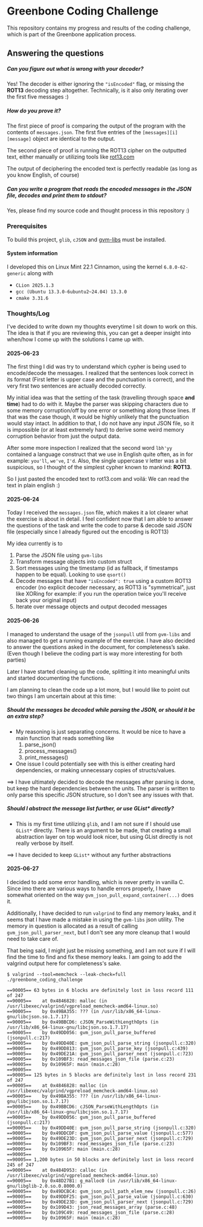 # Greenbone Coding Challenge

This repository contains my progress and results of the
coding challenge, which is part of the Greenbone application process.

## Answering the questions

##### Can you figure out what is wrong with your decoder?

Yes! The decoder is either ignoring the `"isEncoded"` flag, or missing the **ROT13**
decoding step altogether. Technically, is it also only iterating over the first
five messages :)


##### How do you prove it?

The first piece of proof is comparing the output of the program with the contents of
`messages.json`. The first five entries of the `[messages][i][message]` object
are identical to the output.

The second piece of proof is running the ROT13 cipher on the outputted text, either
manually or utilizing tools like [rot13.com](https://rot13.com/)

The output of deciphering the encoded text is perfectly readable
(as long as you know English, of course)


##### Can you write a program that reads the encoded messages in the JSON file, decodes and print them to stdout?

Yes, please find my source code and thought process in this repository :)


### Prerequisites

To build this project, `glib`, `cJSON` and [gvm-libs](https://github.com/greenbone/gvm-libs) must be installed.

#### System information

I developed this on Linux Mint 22.1 Cinnamon, using the kernel `6.8.0-62-generic`
along with
- `CLion 2025.1.3`
- `gcc (Ubuntu 13.3.0-6ubuntu2~24.04) 13.3.0`
- `cmake 3.31.6`


### Thoughts/Log

I've decided to write down my thoughts everytime I sit down to work on this.
The idea is that if you are reviewing this, you can get a deeper insight into when/how I come
up with the solutions I came up with.

#### 2025-06-23
The first thing I did was try to understand which cypher is being used
to encode/decode the messages.
I realized that the sentences look correct in its format (First letter is upper case and the punctuation is correct),
and the very first two sentences are actually decoded correctly.

My initial idea was that the setting of the task (travelling through space **and time**) had to do with it.
Maybe the parser was skipping characters due to some memory corruption/off by one error or something along those lines.
If that was the case though, it would be highly unlikely that the punctuation would stay intact.
In addition to that, I do not have any input JSON file, so it is impossible (or at least extremely hard) to derive some weird memory corruption
behavior from just the output data.

After some more inspection I realized that the second word `lbh'yy` contained a language construct
that we use in English quite often, as in for example: `you'll`, `we've`, `I'd`.
Also, the single uppercase `V` letter was a bit suspicious, so I thought of the simplest cypher known to mankind: **ROT13**.

So I just pasted the encoded text to rot13.com and voilá: We can read the text in plain english :)

#### 2025-06-24
Today I received the `messages.json` file, which makes it a lot clearer what
the exercise is about in detail. I feel confident now that I am able
to answer the questions of the task and write the code to parse & decode said JSON file
(especially since I already figured out the encoding is ROT13)

My idea currently is to
1. Parse the JSON file using `gvm-libs`
2. Transform message objects into custom struct
3. Sort messages using the timestamp (id as fallback, if timestamps happen to be equal). Looking to use `qsort()`
4. Decode messages that have `"isEncoded": true` using a custom ROT13 encoder
(no explicit decoder necessary, as ROT13 is "symmetrical", just like XORing for example: if you run the operation twice you'll receive back your original input)
5. Iterate over message objects and output decoded messages

#### 2025-06-26
I managed to understand the usage of the `jsonpull` util from `gvm-libs` and also managed to
get a running example of the exercise.
I have also decided to answer the questions asked in the document, for completeness’s sake. (Even though I believe the
coding part is way more interesting for both parties)

Later I have started cleaning up the code, splitting it into meaningful units and started documenting the functions.

I am planning to clean the code up a lot more, but I would like to point out two things I am uncertain about at this
time:

##### Should the messages be decoded while parsing the JSON, or should it be an extra step?

- My reasoning is just separating concerns. It would be nice to have a main function that
reads something like
  1. parse_json()
  2. process_messages()
  3. print_messages()
- One issue I could potentially see with this is either creating hard dependencies,
or making unnecessary copies of structs/values.

==> I have ultimately decided to decode the messages after parsing is done, but keep the hard
dependencies between the units. The parser is written to only parse this specific JSON structure,
so I don't see any issues with that.

##### Should I abstract the message list further, or use GList* directly?

- This is my first time utilizing `glib`, and I am not sure if I should use `GList*` directly.
There is an argument to be made, that creating a small abstraction layer on top would look nicer,
but using GList directly is not really verbose by itself.

==> I have decided to keep `GList*` without any further abstractions


#### 2025-06-27

I decided to add some error handling, which is never pretty in vanilla C.
Since imo there are various ways to handle errors properly, I have somewhat oriented
on the way `gvm_json_pull_expand_container(...)` does it.

Additionally, I have decided to run `valgrind` to find any memory leaks, and it seems
that I have made a mistake in using the `gvm-libs` json utility.
The memory in question is allocated as a result of calling `gvm_json_pull_parser_next`,
but I don't see any more cleanup that I would need to take care of.

That being said, I might just be missing something, and I am not sure if I will find the time to find and fix
these memory leaks.
I am going to add the valgrind output here for completeness's sake.

```
$ valgrind --tool=memcheck --leak-check=full ./greenbone_coding_challenge

==90005== 63 bytes in 6 blocks are definitely lost in loss record 111 of 247
==90005==    at 0x4846828: malloc (in /usr/libexec/valgrind/vgpreload_memcheck-amd64-linux.so)
==90005==    by 0x49BA355: ??? (in /usr/lib/x86_64-linux-gnu/libcjson.so.1.7.17)
==90005==    by 0x49BBCD6: cJSON_ParseWithLengthOpts (in /usr/lib/x86_64-linux-gnu/libcjson.so.1.7.17)
==90005==    by 0x49DD056: gvm_json_pull_parse_buffered (jsonpull.c:217)
==90005==    by 0x49DD40E: gvm_json_pull_parse_string (jsonpull.c:320)
==90005==    by 0x49DD813: gvm_json_pull_parse_key (jsonpull.c:439)
==90005==    by 0x49DE21A: gvm_json_pull_parser_next (jsonpull.c:723)
==90005==    by 0x109BF3: read_messages_json_file (parse.c:23)
==90005==    by 0x10965F: main (main.c:28)
==90005== 
==90005== 125 bytes in 5 blocks are definitely lost in loss record 231 of 247
==90005==    at 0x4846828: malloc (in /usr/libexec/valgrind/vgpreload_memcheck-amd64-linux.so)
==90005==    by 0x49BA355: ??? (in /usr/lib/x86_64-linux-gnu/libcjson.so.1.7.17)
==90005==    by 0x49BBCD6: cJSON_ParseWithLengthOpts (in /usr/lib/x86_64-linux-gnu/libcjson.so.1.7.17)
==90005==    by 0x49DD056: gvm_json_pull_parse_buffered (jsonpull.c:217)
==90005==    by 0x49DD40E: gvm_json_pull_parse_string (jsonpull.c:320)
==90005==    by 0x49DDCDF: gvm_json_pull_parse_value (jsonpull.c:577)
==90005==    by 0x49DE23D: gvm_json_pull_parser_next (jsonpull.c:729)
==90005==    by 0x109BF3: read_messages_json_file (parse.c:23)
==90005==    by 0x10965F: main (main.c:28)
==90005== 
==90005== 1,200 bytes in 50 blocks are definitely lost in loss record 245 of 247
==90005==    at 0x484D953: calloc (in /usr/libexec/valgrind/vgpreload_memcheck-amd64-linux.so)
==90005==    by 0x48D27B1: g_malloc0 (in /usr/lib/x86_64-linux-gnu/libglib-2.0.so.0.8000.0)
==90005==    by 0x49DCBC4: gvm_json_pull_path_elem_new (jsonpull.c:26)
==90005==    by 0x49DDF25: gvm_json_pull_parse_value (jsonpull.c:630)
==90005==    by 0x49DE23D: gvm_json_pull_parser_next (jsonpull.c:729)
==90005==    by 0x109D43: json_read_messages_array (parse.c:48)
==90005==    by 0x109C49: read_messages_json_file (parse.c:28)
==90005==    by 0x10965F: main (main.c:28)
```

